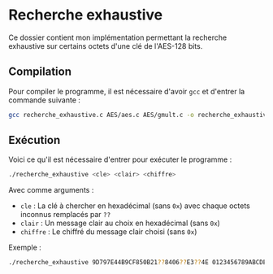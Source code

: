 # Recherche exhaustive

Ce dossier contient mon implémentation permettant la recherche exhaustive sur certains octets
d'une clé de l'AES-128 bits.

## Compilation

Pour compiler le programme, il est nécessaire d'avoir `gcc` et d'entrer la commande suivante :

```bash
gcc recherche_exhaustive.c AES/aes.c AES/gmult.c -o recherche_exhaustive
```

## Exécution

Voici ce qu'il est nécessaire d'entrer pour exécuter le programme :

```bash
./recherche_exhaustive <cle> <clair> <chiffre>
```
Avec comme arguments :

* `cle` : La clé à chercher en hexadécimal (sans `0x`) avec chaque octets inconnus remplacés par `??`
* `clair` : Un message clair au choix en hexadécimal (sans `0x`)
* `chiffre` : Le chiffré du message clair choisi (sans `0x`)

Exemple : 
```bash
./recherche_exhaustive 9D797E44B9CF850B21??8406??E3??4E 0123456789ABCDEF0123456789ABCDEF 6EE65987F3BE09D3F451B8E8C850B563
```
